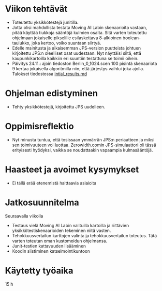# Viikon tehtävät

-   Toteutettu yksikkötestejä junitilla.
-   Jotta olisi mahdollista testata Moving AI Labin skenaarioita vastaan, pitää käyttää tiukkoja sääntöjä kulmien osalta. Sitä varten toteutettu ohjelmaan jokaiselle pikselille esilaskettava 8-alkioinen boolean-taulukko, joka kertoo, voiko suuntaan siirtyä.
-   Edelle mainitusta ja aikaisemman JPS-version puutteista johtuen kirjoitettu JPS:n oleelliset osat uudestaan. Nyt näyttäisi siltä, että kaupunkikartoilla kaikkiin eri suuntiin testattuna se toimii oikein.
-   Päivitys 24.11.: ajoin tiedoston Berlin_0_1024.scen 100 pisintä skenaariota 9 kertaa jokaisella algoritmilla niin, että järjestys vaihtui joka ajolla. Tulokset tiedostossa [intial_results.md](https://github.com/Marko-S-O/TKT20010/blob/main/Intial_results.md)

# Ohjelman edistyminen

-   Tehty yksikkötestejä, kirjoitettu JPS uudelleen.

# Oppimisreflektio

-   Nyt minusta tuntuu, että tosissaan ymmärrän JPS:n periaatteen ja miksi sen toimivuuteen voi luottaa. Zerowidth.comin JPS-simulaattori oli tässä erityisesti hyödyksi, vaikka se noudattaakin vapaampia kulmasääntöjä.

# Haasteet ja avoimet kysymykset

-   Ei tällä erää etenemistä haittaavia asiaioita

# Jatkosuunnitelma

Seuraavalla viikolla

-   Testaus vielä Moving AI Labin valituilla kartoilla ja riittävien yksikkötestiskenaarioiden tekeminen niitä vasten.
-   Tehokkuusvertailun karttojen valinta ja tehokkuusvertailun toteutus. Tätä varten toteutan oman kustomoidun ohjelmansa.
-   Junit-testien kattavuuden lisääminen
-   Koodin siistiminen katselmointikuntoon

# Käytetty työaika

15 h

